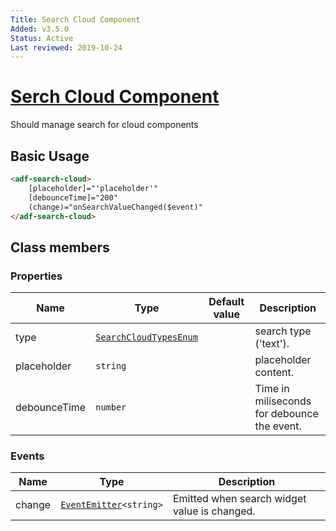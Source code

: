 ```yaml
---
Title: Search Cloud Component
Added: v3.5.0
Status: Active
Last reviewed: 2019-10-24
---
```


# [Serch Cloud Component](../../../lib/core/search-cloud/search-cloud.component.ts "Defined in pagination.component.ts")

Should manage search for cloud components

## Basic Usage

```html
<adf-search-cloud>
    [placeholder]="'placeholder'"
    [debounceTime]="200"
    (change)="onSearchValueChanged($event)"
</adf-search-cloud>
```

## Class members

### Properties

| Name | Type | Default value | Description |
| ---- | ---- | ------------- | ----------- |
| type | [`SearchCloudTypesEnum`](../../../lib/core/models/search-cloud.model.ts) |  | search type ('text'). |
| placeholder | `string` |  | placeholder content. |
| debounceTime | `number` |  | Time in miliseconds for debounce the event. |

### Events

| Name | Type | Description |
| ---- | ---- | ----------- |
| change | [`EventEmitter`](https://angular.io/api/core/EventEmitter)`<string>` | Emitted when search widget value is changed. |
